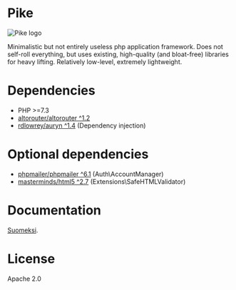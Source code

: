 # Pike

![Pike logo](https://ut4.github.io/img/pike-logo.png)

Minimalistic but not entirely useless php application framework. Does not self-roll everything, but uses existing, high-quality (and bloat-free) libraries for heavy lifting. Relatively low-level, extremely lightweight.

# Dependencies

- PHP >=7.3
- [altorouter/altorouter ^1.2](https://github.com/dannyvankooten/AltoRouter)
- [rdlowrey/auryn ^1.4](https://github.com/rdlowrey/auryn) (Dependency injection)

# Optional dependencies

- [phpmailer/phpmailer ^6.1](https://github.com/PHPMailer/PHPMailer) (Auth\AccountManager)
- [masterminds/html5 ^2.7](https://github.com/Masterminds/html5-php) (Extensions\SafeHTMLValidator)

# Documentation

[Suomeksi](https://ut4.github.io/pike/index.html).

# License

Apache 2.0